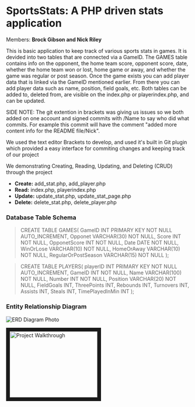 # SportsStats: A PHP driven stats application
Members: **Brock Gibson and Nick Riley**

This is basic application to keep track of various sports stats in games. It is devided into two tables that are connected via a GameID. The GAMES table
contains info on the opponent, the home team score, opponent score, date, whether the home team won or lost, home game or away, and whether the game was regular or post season. Once the game exists you can add player data that is linked via the GameID mentioned earlier. From there you can add player data such as name, position, field goals, etc. Both tables can be added to, deleted from, are visible on the index.php or playerindex.php, and can be updated.

SIDE NOTE: The git extention in brackets was giving us issues so we both added on one account and signed commits with /Name to say who did what commits. For example this commit will have the comment "added more content info for the README file/Nick".

We used the text editor Brackets to develop, and used it's built in Git plugin which provided a easy interface for commiting changes and keeping track of our project

We demonstrating Creating, Reading, Updating, and Deleting (CRUD) through the project

- **Create:** add_stat.php, add_player.php
- **Read:** index.php, playerindex.php
- **Update:** update_stat.php, update_stat_page.php
- **Delete:** delete_stat.php, delete_player.php

 ### Database Table Schema


>CREATE TABLE GAMES(
    GameID INT PRIMARY KEY NOT NULL AUTO_INCREMENT,
    Opponet VARCHAR(30) NOT NULL,
    Score INT NOT NULL,
    OpponetScore INT NOT NULL,
    Date DATE NOT NULL,
    WinOrLose VARCHAR(10) NOT NULL,
    HomeOrAway VARCHAR(10) NOT NULL,
    RegularOrPostSeason VARCHAR(15) NOT NULL
);

>CREATE TABLE PLAYERS(
    playerID INT PRIMARY KEY NOT NULL AUTO_INCREMENT,
    GameID INT NOT NULL,
    Name VARCHAR(100) NOT NULL,
    Number INT NOT NULL,
    Position VARCHAR(20) NOT NULL,
    FieldGoals INT,
    ThreePoints INT,
    Rebounds INT,
    Turnovers INT,
    Assists INT,
    Steals INT,
    TimePlayedInMin INT
);

<!--This is a reference link to our Entity Relationship Diagram-->
### Entity Relationship Diagram 
![ERD Diagram Photo][logo]

[logo]:  https://github.com/Brockerboy/SportsStats/blob/master/SportsStatsERD.png
"ERD"
    
<a href="http://www.youtube.com/watch?feature=player_embedded&v=hLuQe1pTzk4&feature
" target="_blank"><img src="http://img.youtube.com/vi/hLuQe1pTzk4&feature/0.jpg" 
alt="Project Walkthrough" width="240" height="180" border="10" /></a>
    
